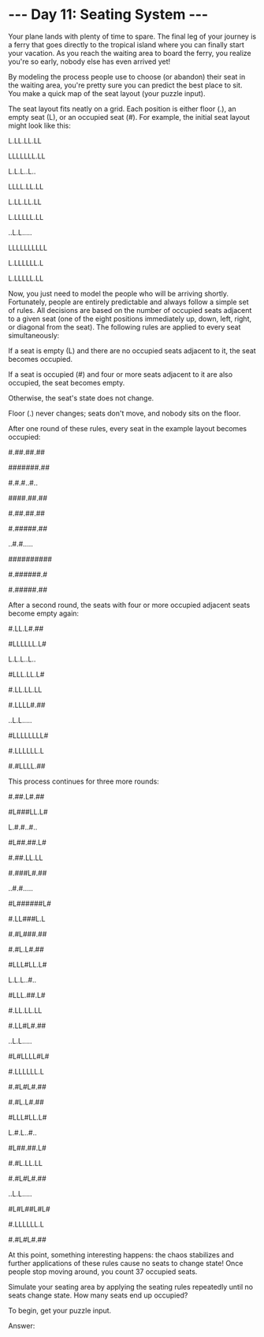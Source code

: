--- Day 11: Seating System ---
================================================

Your plane lands with plenty of time to spare. The final leg of your journey is a ferry that goes directly to the tropical island where you can finally start your vacation. As you reach the waiting area to board the ferry, you realize you're so early, nobody else has even arrived yet!

By modeling the process people use to choose (or abandon) their seat in the waiting area, you're pretty sure you can predict the best place to sit. You make a quick map of the seat layout (your puzzle input).

The seat layout fits neatly on a grid. Each position is either floor (.), an empty seat (L), or an occupied seat (#). For example, the initial seat layout might look like this:

L.LL.LL.LL

LLLLLLL.LL

L.L.L..L..

LLLL.LL.LL

L.LL.LL.LL

L.LLLLL.LL

..L.L.....

LLLLLLLLLL

L.LLLLLL.L

L.LLLLL.LL


Now, you just need to model the people who will be arriving shortly. Fortunately, people are entirely predictable and always follow a simple set of rules. All decisions are based on the number of occupied seats adjacent to a given seat (one of the eight positions immediately up, down, left, right, or diagonal from the seat). The following rules are applied to every seat simultaneously:


If a seat is empty (L) and there are no occupied seats adjacent to it, the seat becomes occupied.

If a seat is occupied (#) and four or more seats adjacent to it are also occupied, the seat becomes empty.

Otherwise, the seat's state does not change.


Floor (.) never changes; seats don't move, and nobody sits on the floor.

After one round of these rules, every seat in the example layout becomes occupied:

#.##.##.##

#######.##

#.#.#..#..

####.##.##

#.##.##.##

#.#####.##

..#.#.....

##########

#.######.#

#.#####.##


After a second round, the seats with four or more occupied adjacent seats become empty again:

#.LL.L#.##

#LLLLLL.L#

L.L.L..L..

#LLL.LL.L#

#.LL.LL.LL

#.LLLL#.##

..L.L.....

#LLLLLLLL#

#.LLLLLL.L

#.#LLLL.##


This process continues for three more rounds:

#.##.L#.##

#L###LL.L#

L.#.#..#..

#L##.##.L#

#.##.LL.LL

#.###L#.##

..#.#.....

#L######L#

#.LL###L.L

#.#L###.##


#.#L.L#.##

#LLL#LL.L#

L.L.L..#..

#LLL.##.L#

#.LL.LL.LL

#.LL#L#.##

..L.L.....

#L#LLLL#L#

#.LLLLLL.L

#.#L#L#.##


#.#L.L#.##

#LLL#LL.L#

L.#.L..#..

#L##.##.L#

#.#L.LL.LL

#.#L#L#.##

..L.L.....

#L#L##L#L#

#.LLLLLL.L

#.#L#L#.##


At this point, something interesting happens: the chaos stabilizes and further applications of these rules cause no seats to change state! Once people stop moving around, you count 37 occupied seats.

Simulate your seating area by applying the seating rules repeatedly until no seats change state. How many seats end up occupied?


To begin, get your puzzle input.

Answer:  

